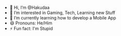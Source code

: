 - 👋 Hi, I’m @Hakudaa
- 👀 I’m interested in Gaming, Tech, Learning new Stuff
- 🌱 I’m currently learning how to develop a Mobile App
- 😄 Pronouns: He/Him
- ⚡ Fun fact: I'm Stupid

<!---
Hakudaa/Hakudaa is a ✨ special ✨ repository because its `README.md` (this file) appears on your GitHub profile.
You can click the Preview link to take a look at your changes.
--->

